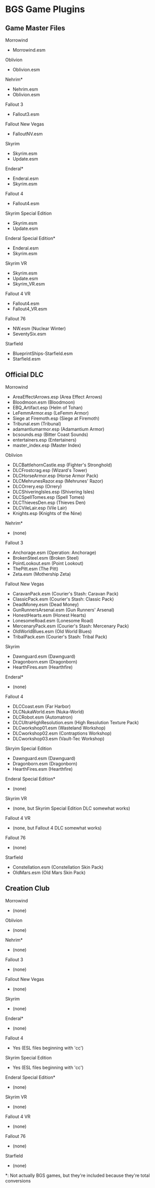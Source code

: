 # BGS Game Plugins

## Game Master Files

Morrowind
- Morrowind.esm

Oblivion
- Oblivion.esm

Nehrim*
- Nehrim.esm
- Oblivion.esm

Fallout 3
- Fallout3.esm

Fallout New Vegas
- FalloutNV.esm

Skyrim
- Skyrim.esm
- Update.esm

Enderal*
- Enderal.esm
- Skyrim.esm

Fallout 4
- Fallout4.esm

Skyrim Special Edition
- Skyrim.esm
- Update.esm

Enderal Special Edition*
- Enderal.esm
- Skyrim.esm

Skyrim VR
- Skyrim.esm
- Update.esm
- Skyrim_VR.esm

Fallout 4 VR
- Fallout4.esm
- Fallout4_VR.esm

Fallout 76
- NW.esm (Nuclear Winter)
- SeventySix.esm

Starfield
- BlueprintShips-Starfield.esm
- Starfield.esm


## Official DLC

Morrowind
- AreaEffectArrows.esp (Area Effect Arrows)
- Bloodmoon.esm (Bloodmoon)
- EBQ_Artifact.esp (Helm of Tohan)
- LeFemmArmor.esp (LeFemm Armor)
- Siege at Firemoth.esp (Siege at Firemoth)
- Tribunal.esm (Tribunal)
- adamantiumarmor.esp (Adamantium Armor)
- bcsounds.esp (Bitter Coast Sounds)
- entertainers.esp (Entertainers)
- master_index.esp (Master Index)

Oblivion
- DLCBattlehornCastle.esp (Fighter's Stronghold)
- DLCFrostcrag.esp (Wizard's Tower)
- DLCHorseArmor.esp (Horse Armor Pack)
- DLCMehrunesRazor.esp (Mehrunes' Razor)
- DLCOrrery.esp (Orrery)
- DLCShiveringIsles.esp (Shivering Isles)
- DLCSpellTomes.esp (Spell Tomes)
- DLCThievesDen.esp (Thieves Den)
- DLCVileLair.esp (Vile Lair)
- Knights.esp (Knights of the Nine)

Nehrim*
- (none)

Fallout 3
- Anchorage.esm (Operation: Anchorage)
- BrokenSteel.esm (Broken Steel)
- PointLookout.esm (Point Lookout)
- ThePitt.esm (The Pitt)
- Zeta.esm (Mothership Zeta)

Fallout New Vegas
- CaravanPack.esm (Courier's Stash: Caravan Pack)
- ClassicPack.esm (Courier's Stash: Classic Pack)
- DeadMoney.esm (Dead Money)
- GunRunnersArsenal.esm (Gun Runners' Arsenal)
- HonestHearts.esm (Honest Hearts)
- LonesomeRoad.esm (Lonesome Road)
- MercenaryPack.esm (Courier's Stash: Mercenary Pack)
- OldWorldBlues.esm (Old World Blues)
- TribalPack.esm (Courier's Stash: Tribal Pack)

Skyrim
- Dawnguard.esm (Dawnguard)
- Dragonborn.esm (Dragonborn)
- HearthFires.esm (Hearthfire)

Enderal*
- (none)

Fallout 4
- DLCCoast.esm (Far Harbor)
- DLCNukaWorld.esm (Nuka-World)
- DLCRobot.esm (Automatron)
- DLCUltraHighResolution.esm (High Resolution Texture Pack)
- DLCworkshop01.esm (Wasteland Workshop)
- DLCworkshop02.esm (Contraptions Workshop)
- DLCworkshop03.esm (Vault-Tec Workshop)

Skryim Special Edition
- Dawnguard.esm (Dawnguard)
- Dragonborn.esm (Dragonborn)
- HearthFires.esm (Hearthfire)

Enderal Special Edition*
- (none)

Skyrim VR
- (none, but Skyrim Special Edition DLC somewhat works)

Fallout 4 VR
- (none, but Fallout 4 DLC somewhat works)

Fallout 76
- (none)

Starfield
- Constellation.esm (Constellation Skin Pack)
- OldMars.esm (Old Mars Skin Pack)


## Creation Club

Morrowind
- (none)

Oblivion
- (none)

Nehrim*
- (none)

Fallout 3
- (none)

Fallout New Vegas
- (none)

Skyrim
- (none)

Enderal*
- (none)

Fallout 4
- Yes (ESL files beginning with 'cc')

Skyrim Special Edition
- Yes (ESL files beginning with 'cc')

Enderal Special Edition*
- (none)

Skyrim VR
- (none)

Fallout 4 VR
- (none)

Fallout 76
- (none)

Starfield
- (none)


*: Not actually BGS games, but they're included because they're total conversions
